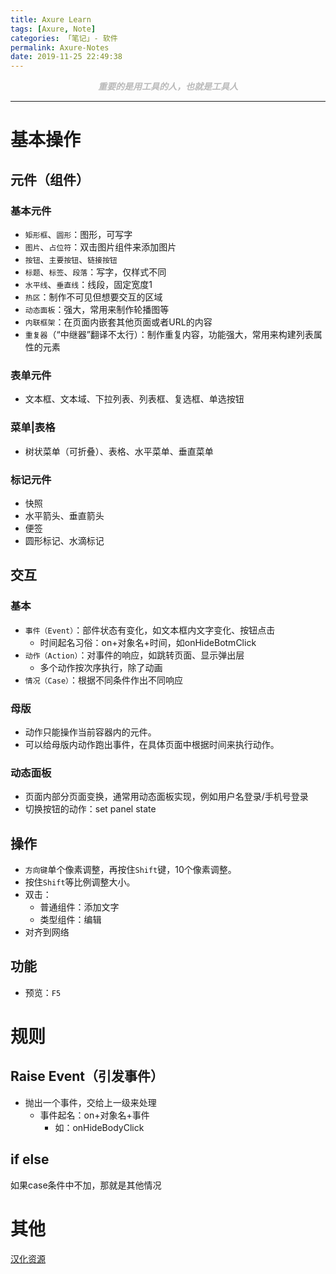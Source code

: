 ```yaml
---
title: Axure Learn
tags: [Axure, Note]
categories: 「笔记」- 软件
permalink: Axure-Notes
date: 2019-11-25 22:49:38
---
```

<center> <font color="#bababa">

***重要的是用工具的人，也就是工具人***

</font> </center>
<!--more-->

---

# 基本操作  

## 元件（组件）

### 基本元件

- `矩形框`、`圆形`：图形，可写字
- `图片`、`占位符`：双击图片组件来添加图片
- `按钮`、`主要按钮`、`链接按钮`
- `标题`、`标签`、`段落`：写字，仅样式不同
- `水平线`、`垂直线`：线段，固定宽度1
- `热区`：制作不可见但想要交互的区域
- `动态面板`：强大，常用来制作轮播图等
- `内联框架`：在页面内嵌套其他页面或者URL的内容
- `重复器`（“中继器”翻译不太行）：制作重复内容，功能强大，常用来构建列表属性的元素

### 表单元件

- 文本框、文本域、下拉列表、列表框、复选框、单选按钮

### 菜单|表格  

- 树状菜单（可折叠）、表格、水平菜单、垂直菜单

### 标记元件

- 快照
- 水平箭头、垂直箭头
- 便签
- 圆形标记、水滴标记

## 交互  

### 基本

- `事件（Event）`：部件状态有变化，如文本框内文字变化、按钮点击
    + 时间起名习俗：on+对象名+时间，如onHideBotmClick
- `动作（Action）`：对事件的响应，如跳转页面、显示弹出层
    + 多个动作按次序执行，除了动画
- `情况（Case）`：根据不同条件作出不同响应

### 母版

- 动作只能操作当前容器内的元件。
- 可以给母版内动作跑出事件，在具体页面中根据时间来执行动作。

### 动态面板

- 页面内部分页面变换，通常用动态面板实现，例如用户名登录/手机号登录
- 切换按钮的动作：set panel state

## 操作  

- `方向键`单个像素调整，再按住`Shift`键，10个像素调整。
- 按住`Shift`等比例调整大小。
- 双击：
    + 普通组件：添加文字
    + 类型组件：编辑
- 对齐到网络

## 功能  

- 预览：`F5`

# 规则

## Raise Event（引发事件）

- 抛出一个事件，交给上一级来处理
  - 事件起名：on+对象名+事件
    - 如：onHideBodyClick

## if else

如果case条件中不加，那就是其他情况

# 其他  

[汉化资源](http://www.chanpinban.com/downloads/)

